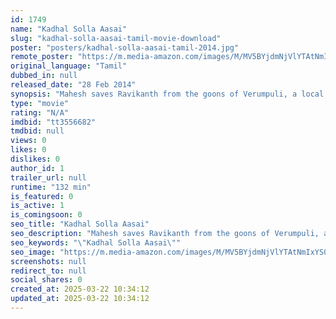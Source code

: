 ```yaml
---
id: 1749
name: "Kadhal Solla Aasai"
slug: "kadhal-solla-aasai-tamil-movie-download"
poster: "posters/kadhal-solla-aasai-tamil-2014.jpg"
remote_poster: "https://m.media-amazon.com/images/M/MV5BYjdmNjVlYTAtNmIxYS00YTUzLTgyNzQtMjYzODQ5MDExNmNmXkEyXkFqcGdeQXVyNTM3MDMyMDQ@._V1_SX300.jpg"
original_language: "Tamil"
dubbed_in: null
released_date: "28 Feb 2014"
synopsis: "Mahesh saves Ravikanth from the goons of Verumpuli, a local politician whose enemity the businessman has earned as a result of beating him to a deal. In the hope that his job will help him get close to Suchi and eventually win her..."
type: "movie"
rating: "N/A"
imdbid: "tt3556682"
tmdbid: null
views: 0
likes: 0
dislikes: 0
author_id: 1
trailer_url: null
runtime: "132 min"
is_featured: 0
is_active: 1
is_comingsoon: 0
seo_title: "Kadhal Solla Aasai"
seo_description: "Mahesh saves Ravikanth from the goons of Verumpuli, a local politician whose enemity the businessman has earned as a result of beating him to a deal. In the hope that his job will help him get close to Suchi and eventually win her..."
seo_keywords: "\"Kadhal Solla Aasai\""
seo_image: "https://m.media-amazon.com/images/M/MV5BYjdmNjVlYTAtNmIxYS00YTUzLTgyNzQtMjYzODQ5MDExNmNmXkEyXkFqcGdeQXVyNTM3MDMyMDQ@._V1_SX300.jpg"
screenshots: null
redirect_to: null
social_shares: 0
created_at: 2025-03-22 10:34:12
updated_at: 2025-03-22 10:34:12
---
```


